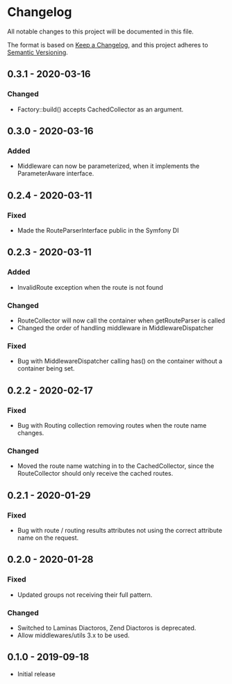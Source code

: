 # Changelog
All notable changes to this project will be documented in this file.

The format is based on [Keep a Changelog](https://keepachangelog.com/en/1.0.0/),
and this project adheres to [Semantic Versioning](https://semver.org/spec/v2.0.0.html).

## 0.3.1 - 2020-03-16
### Changed
- Factory::build() accepts CachedCollector as an argument.

## 0.3.0 - 2020-03-16
### Added
- Middleware can now be parameterized, when it implements the ParameterAware interface.

## 0.2.4 - 2020-03-11
### Fixed
- Made the RouteParserInterface public in the Symfony DI

## 0.2.3 - 2020-03-11
### Added
- InvalidRoute exception when the route is not found

### Changed
- RouteCollector will now call the container when getRouteParser is called
- Changed the order of handling middleware in MiddlewareDispatcher

### Fixed
- Bug with MiddlewareDispatcher calling has() on the container without a container being set.

## 0.2.2 - 2020-02-17
### Fixed
- Bug with Routing collection removing routes when the route name changes.

### Changed
- Moved the route name watching in to the CachedCollector, since the RouteCollector should only receive the cached routes.

## 0.2.1 - 2020-01-29
### Fixed
- Bug with route / routing results attributes not using the correct attribute name on the request.

## 0.2.0 - 2020-01-28
### Fixed
- Updated groups not receiving their full pattern.

### Changed
- Switched to Laminas Diactoros, Zend Diactoros is deprecated.
- Allow middlewares/utils 3.x to be used.

## 0.1.0 - 2019-09-18

- Initial release
